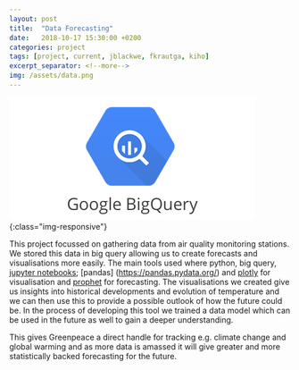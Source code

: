 ```yaml
---
layout: post
title:  "Data Forecasting"
date:   2018-10-17 15:30:00 +0200
categories: project
tags: [project, current, jblackwe, fkrautga, kiho]
excerpt_separator: <!--more-->
img: /assets/data.png
---
```

![Big Data](/assets/data.png){:class="img-responsive"}


This project focussed on gathering data from air quality monitoring stations. We stored this data in big query allowing us to create forecasts and visualisations more easily. The main tools used where python, big query, [jupyter notebooks](http://jupyter.org/); [pandas] (https://pandas.pydata.org/) and [plotly](https://github.com/plotly) for visualisation and [prophet](https://github.com/facebook/prophet) for forecasting. The visualisations we created give us insights into historical developments and evolution of temperature and we can then use this to provide a possible outlook of how the future could be. In the process of developing this tool we trained a data model  which can be used in the future as well to gain a deeper understanding. 

This gives Greenpeace a direct handle for tracking e.g. climate change and global warming and as more data is amassed it will give greater and more statistically backed forecasting for the future.
